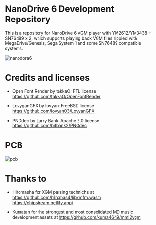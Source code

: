 # NanoDrive 6 Development Repository

This is a repository for NanoDrive 6 VGM player with YM2612/YM3438 + SN76489 x 2, which supports playing back VGM files rippied with MegaDrive/Genesis, Sega System 1 and some SN76489 compatible systems.

![nanodora6](https://github.com/user-attachments/assets/a15e7b2c-7026-4bf4-94d2-e90b153d7c28)


# Credits and licenses

- Open Font Render by takkaO: FTL license
https://github.com/takkaO/OpenFontRender

- LovyganGFX by lovyan: FreeBSD license
https://github.com/lovyan03/LovyanGFX

- PNGdec by Larry Bank: Apache 2.0 license
https://github.com/bitbank2/PNGdec

# PCB

![pcb](https://github.com/user-attachments/assets/ec0ef72e-edaa-413a-92b3-2d8dc88f904d)


# Thanks to

- Hiromasha for XGM parsing technichs at
https://github.com/h1romas4/libymfm.wasm
https://chipstream.netlify.app/

- Kumatan for the strongest and most consolidated MD music development assets at 
https://github.com/kuma4649/mml2vgm
